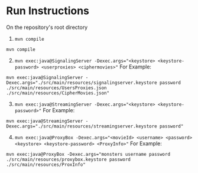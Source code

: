 # Run Instructions
On the repository's root directory

1. ```mvn compile```
```
mvn compile
```
2. ```mvn exec:java@SignalingServer -Dexec.args="<keystore> <keystore-password> <userproxies> <ciphermovies>"``` For Example:
```
mvn exec:java@SignalingServer -Dexec.args="./src/main/resources/signalingserver.keystore password ./src/main/resources/UsersProxies.json ./src/main/resources/CipherMovies.json"
```
3. ```mvn exec:java@StreamingServer -Dexec.args="<keystore> <keystore-password>"``` For Example:
```
mvn exec:java@StreamingServer -Dexec.args="./src/main/resources/streamingserver.keystore password"
```
4. ```mvn exec:java@ProxyBox -Dexec.args="<movieId> <username> <password> <keystore> <keystore-password> <ProxyInfo>"``` For Example:
```
mvn exec:java@ProxyBox -Dexec.args="monsters username password ./src/main/resources/proxybox.keystore password ./src/main/resources/ProxInfo"
```